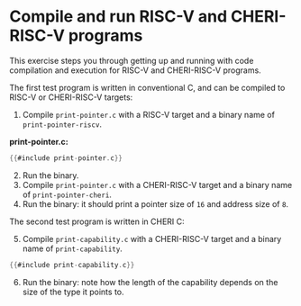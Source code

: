 # Compile and run RISC-V and CHERI-RISC-V programs

This exercise steps you through getting up and running with code compilation
and execution for RISC-V and CHERI-RISC-V programs.

The first test program is written in conventional C, and can be compiled
to RISC-V or CHERI-RISC-V targets:

1. Compile `print-pointer.c` with a RISC-V target and a binary name of
`print-pointer-riscv`.

**print-pointer.c:**
```C
{{#include print-pointer.c}}
```
2. Run the binary.
3. Compile `print-pointer.c` with a CHERI-RISC-V target and a binary name
   of `print-pointer-cheri`.
4. Run the binary: it should print a pointer size of `16` and address size
   of `8`.

The second test program is written in CHERI C:

5. Compile `print-capability.c` with a CHERI-RISC-V target and a binary name
   of `print-capability`.
```C
{{#include print-capability.c}}
```
6. Run the binary: note how the length of the capability depends on the size of
   the type it points to.
